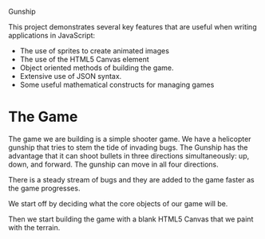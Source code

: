 Gunship

This project demonstrates several key features that are useful when writing applications in JavaScript:
- The use of sprites to create animated images
- The use of the HTML5 Canvas element
- Object oriented methods of building the game.
- Extensive use of JSON syntax.
- Some useful mathematical constructs for managing games

The Game
========
The game we are building is a simple shooter game. We have a helicopter gunship that tries to stem the
tide of invading bugs. The Gunship has the advantage that it can shoot bullets in three directions simultaneously:
up, down, and forward. The gunship can move in all four directions.

There is a steady stream of bugs and they are added to the game faster as the game progresses.

We start off by deciding what the core objects of our game will be.

Then we start building the game with a blank HTML5 Canvas that we paint with the terrain.